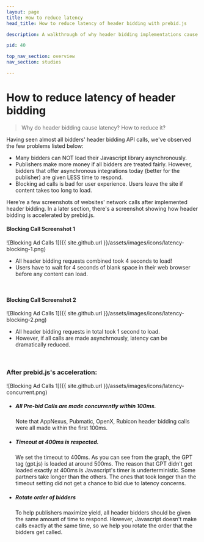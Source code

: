 ```yaml
---
layout: page
title: How to reduce latency
head_title: How to reduce latency of header bidding with prebid.js

description: A walkthrough of why header bidding implementations cause latency. An overview of how to use prebid.js to reduce it.

pid: 40

top_nav_section: overview
nav_section: studies

---
```


<div class="bs-docs-section" markdown="1">

# How to reduce latency of header bidding


> Why do header bidding cause latency? How to reduce it?

Having seen almost all bidders' header bidding API calls, we've observed the few problems listed below:

* Many bidders can NOT load their Javascript library asynchronously.
* Publishers make more money if all bidders are treated fairly. However, bidders that offer asynchronous integrations today (better for the publisher) are given LESS time to respond. 
* Blocking ad calls is bad for user experience. Users leave the site if content takes too long to load.

Here're a few screenshots of websites' network calls after implemented header bidding. In a later section, there's a screenshot showing how header bidding is accelerated by prebid.js.

#### Blocking Call Screenshot 1

![Blocking Ad Calls 1]({{ site.github.url }}/assets/images/icons/latency-blocking-1.png)

* All header bidding requests combined took 4 seconds to load!
* Users have to wait for 4 seconds of blank space in their web browser before any content can load.

<br> 

#### Blocking Call Screenshot 2

![Blocking Ad Calls 1]({{ site.github.url }}/assets/images/icons/latency-blocking-2.png)

* All header bidding requests in total took 1 second to load. 
* However, if all calls are made asynchrnously, latency can be dramatically reduced.

<br>

### After prebid.js's acceleration:

![Blocking Ad Calls 1]({{ site.github.url }}/assets/images/icons/latency-concurrent.png)

* ##### All Pre-bid Calls are made concurrently within 100ms.

	Note that AppNexus, Pubmatic, OpenX, Rubicon header bidding calls were all made within the first 100ms. 

* ##### Timeout at 400ms is respected.

	We set the timeout to 400ms. As you can see from the graph, the GPT tag (gpt.js) is loaded at around 500ms. The reason that GPT didn't get loaded exactly at 400ms is Javascript's timer is underterministic. Some partners take longer than the others. The ones that took longer than the timeout setting did not get a chance to bid due to latency concerns.

* ##### Rotate order of bidders

	To help publishers maximize yield, all header bidders should be given the same amount of time to respond. However, Javascript doesn't make calls exactly at the same time, so we help you rotate the order that the bidders get called.

</div>